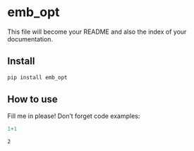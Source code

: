 emb_opt
================

<!-- WARNING: THIS FILE WAS AUTOGENERATED! DO NOT EDIT! -->

This file will become your README and also the index of your
documentation.

## Install

``` sh
pip install emb_opt
```

## How to use

Fill me in please! Don’t forget code examples:

``` python
1+1
```

    2
